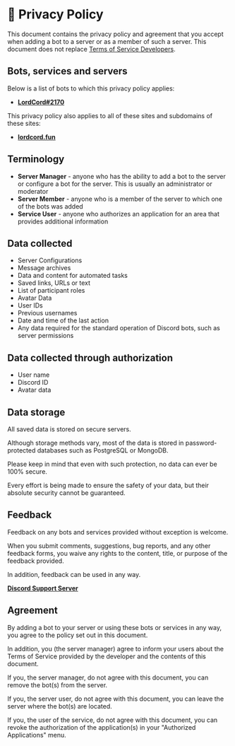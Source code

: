 # 📗 Privacy Policy

This document contains the privacy policy and agreement that you accept when adding a bot to a server or as a member of such a server. This document does not replace [Terms of Service ](https://discord.com/developers/docs/policies-and-agreements/developer-terms-of-service)[Developers](https://discord.com/developers/docs/policies-and-agreements/developer-terms-of-service).

## Bots, services and servers

Below is a list of bots to which this privacy policy applies:

* [**LordCord#2170**](https://lordcord.fun/bot-invite)

This privacy policy also applies to all of these sites and subdomains of these sites:

* [**lordcord.fun**](https://lordcord.fun)

## Terminology

* **Server Manager** - anyone who has the ability to add a bot to the server or configure a bot for the server. This is usually an administrator or moderator
* **Server Member** - anyone who is a member of the server to which one of the bots was added
* **Service User** - anyone who authorizes an application for an area that provides additional information

## Data collected

* Server Configurations
* Message archives
* Data and content for automated tasks
* Saved links, URLs or text
* List of participant roles
* Avatar Data
* User IDs
* Previous usernames
* Date and time of the last action
* Any data required for the standard operation of Discord bots, such as server permissions

## Data collected through authorization

* User name
* Discord ID
* Avatar data

## Data storage

All saved data is stored on secure servers.

Although storage methods vary, most of the data is stored in password-protected databases such as PostgreSQL or MongoDB.

Please keep in mind that even with such protection, no data can ever be 100% secure.

Every effort is being made to ensure the safety of your data, but their absolute security cannot be guaranteed.

## Feedback

Feedback on any bots and services provided without exception is welcome.

When you submit comments, suggestions, bug reports, and any other feedback forms, you waive any rights to the content, title, or purpose of the feedback provided.

In addition, feedback can be used in any way.

[**Discord Support Server**](https://discord.gg/48JCcbAAnV)

## Agreement

By adding a bot to your server or using these bots or services in any way, you agree to the policy set out in this document.

In addition, you (the server manager) agree to inform your users about the Terms of Service provided by the developer and the contents of this document.

If you, the server manager, do not agree with this document, you can remove the bot(s) from the server.

If you, the server user, do not agree with this document, you can leave the server where the bot(s) are located.

If you, the user of the service, do not agree with this document, you can revoke the authorization of the application(s) in your "Authorized Applications" menu.

